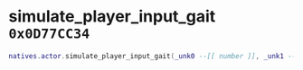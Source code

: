 # simulate_player_input_gait `0x0D77CC34`

```lua
natives.actor.simulate_player_input_gait(_unk0 --[[ number ]], _unk1 --[[ number ]], _unk2 --[[ number ]], _unk3 --[[ number ]])
```